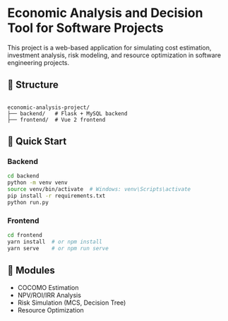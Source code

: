 # Economic Analysis and Decision Tool for Software Projects

This project is a web-based application for simulating cost estimation, investment analysis, risk modeling, and resource optimization in software engineering projects.

## 🔧 Structure

```

economic-analysis-project/
├── backend/   # Flask + MySQL backend
├── frontend/  # Vue 2 frontend

````

## 🚀 Quick Start

### Backend

```bash
cd backend
python -m venv venv
source venv/bin/activate  # Windows: venv\Scripts\activate
pip install -r requirements.txt
python run.py
````

### Frontend

```bash
cd frontend
yarn install  # or npm install
yarn serve    # or npm run serve
```

## 🧠 Modules

* COCOMO Estimation
* NPV/ROI/IRR Analysis
* Risk Simulation (MCS, Decision Tree)
* Resource Optimization